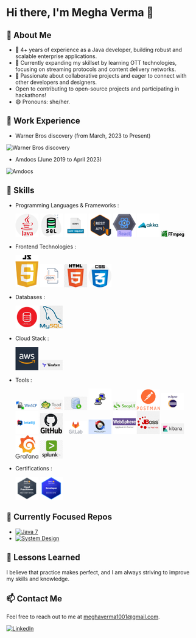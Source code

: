 # Hi there, I'm Megha Verma 👋

## 👀 About Me
- 🔭 4+ years of experience as a Java developer, building robust and scalable enterprise applications.
- 🌱 Currently expanding my skillset by learning OTT technologies, focusing on streaming protocols and content delivery networks.
- 💞️ Passionate about collaborative projects and eager to connect with other developers and designers.
- Open to contributing to open-source projects and participating in hackathons!
- 😄 Pronouns: she/her.
  

## 🏢 Work Experience

- Warner Bros discovery (from March, 2023 to Present)
<img src="https://github.com/Megha1001/Megha1001/assets/35575924/36a55f0c-a0a2-4a93-b3c0-d5b5d57165e6" alt="Warner Bros discovery" width="300">

- Amdocs (June 2019 to April 2023)
<img src="https://github.com/Megha1001/Megha1001/assets/35575924/86a34b15-1ebb-48ce-9fdf-a72cd5e84d12" alt="Amdocs" width="100">


## 🚀 Skills
- Programming Languages & Frameworks :

  <img src="https://github.com/Megha1001/Megha1001/blob/main/readme-resources/java%20(1).png" width="60"> <img src="https://github.com/Megha1001/Megha1001/blob/main/readme-resources/SQL_icon.png" width="60">  <img src="https://github.com/Megha1001/Megha1001/blob/main/readme-resources/soapAPI_icon.png" width="60"> <img src="https://github.com/Megha1001/Megha1001/blob/main/readme-resources/restApi_icon.png" width="60"> <img src="https://github.com/Megha1001/Megha1001/blob/main/readme-resources/react.png" width="60"> <img src="https://github.com/Megha1001/Megha1001/blob/main/readme-resources/AKKA_icon.png" width="60"> <img src="https://github.com/Megha1001/Megha1001/blob/main/readme-resources/ffmpeg_icon.png" width="60"> 

- Frontend Technologies :
  
    <img src="https://github.com/Megha1001/Megha1001/blob/main/readme-resources/JS_icon.png" width="60">   <img src="https://github.com/Megha1001/Megha1001/blob/main/readme-resources/JSON_icon.png" width="60">   <img src="https://github.com/Megha1001/Megha1001/blob/main/readme-resources/HTML_icon.png" width="60">    <img src="https://github.com/Megha1001/Megha1001/blob/main/readme-resources/CSS_icon.png" width="60"> 

- Databases :
  
    <img src="https://github.com/Megha1001/Megha1001/blob/main/readme-resources/Oracle_icon.png" width="60">   <img src="https://github.com/Megha1001/Megha1001/blob/main/readme-resources/MySQL_icon.png" width="60">

- Cloud Stack :
  
    <img src="https://github.com/Megha1001/Megha1001/blob/main/readme-resources/aws_icon.png" width="60">   <img src="https://github.com/Megha1001/Megha1001/blob/main/readme-resources/Terraform_icon.png" width="60">

- Tools :

    <img src="https://github.com/Megha1001/Megha1001/blob/main/readme-resources/WinSCP_icon.png" width="60">  <img src="https://github.com/Megha1001/Megha1001/blob/main/readme-resources/TOAD_icon.png" width="60">  <img src="https://github.com/Megha1001/Megha1001/blob/main/readme-resources/SQLDeveloper_icon.png" width="60"> <img src="https://github.com/Megha1001/Megha1001/blob/main/readme-resources/Putty_icon.png" width="60"> <img src="https://github.com/Megha1001/Megha1001/blob/main/readme-resources/SoapUI_icon.png" width="60"> <img src="https://github.com/Megha1001/Megha1001/blob/main/readme-resources/Postman_icon.png" width="60"> <img src="https://github.com/Megha1001/Megha1001/blob/main/readme-resources/EclipseIDE_icon.png" width="60"> <img src="https://github.com/Megha1001/Megha1001/blob/main/readme-resources/Intellij_icon.png" width="60"> <img src="https://github.com/Megha1001/Megha1001/blob/main/readme-resources/GITHub_icon.png" width="60"> <img src="https://github.com/Megha1001/Megha1001/blob/main/readme-resources/GitLab_icon.png" width="60"> <img src="https://github.com/Megha1001/Megha1001/blob/main/readme-resources/BeyondComparator_icon.png" width="60">  <img src="https://github.com/Megha1001/Megha1001/blob/main/readme-resources/WebSphere_icon.png" width="60">  <img src="https://github.com/Megha1001/Megha1001/blob/main/readme-resources/JBOSS_icon.png" width="60">  <img src="https://github.com/Megha1001/Megha1001/blob/main/readme-resources/kibana_icon.png" width="60">  <img src="https://github.com/Megha1001/Megha1001/blob/main/readme-resources/Grafana_icon.png" width="60">  <img src="https://github.com/Megha1001/Megha1001/blob/main/readme-resources/Splunk_icon.png" width="60"> 

- Certifications :
  
   <img src="https://github.com/Megha1001/Megha1001/blob/main/readme-resources/AWS%20Certified%20Cloud%20Practitioner.png" width="60">  <img src="https://github.com/Megha1001/Megha1001/blob/main/readme-resources/AWS%20Certified%20Developer%20Associate.png" width="60">

  
## 🔗 Currently Focused Repos
- [![Java 7](https://img.shields.io/badge/Java-7-blue?style=for-the-badge&logo=java&logoColor=white)](https://github.com/Megha1001/Java_Jan2024)
- [![System Design](https://img.shields.io/badge/System_Design-BrainStorming-yellow?style=for-the-badge&logo=data:image/png;base64,iVBORw0KGgoAAAANSUhEUgAAAB4AAAAeCAMAAAAM7l6QAAAABGdBTUEAALGPC/xhBQAAAAFzUkdCAK7OHOkAAABPUExURd////z8/Pm5ubp6enr6+vs7Ozv7+/x8fH19fX29vb39/f4+Pj5+fn6+/r6+vz8/Pz9/f3+/v7////wAAAP///wBZrKgAAAAcSURBVBhXY5hh/vx9Dp+HgAAB7OwZTRpfegAAAABJRU5ErkJggg==)](https://github.com/Megha1001/System-Design)

## 🎉 Lessons Learned
I believe that practice makes perfect, and I am always striving to improve my skills and knowledge.

## 📫 Contact Me
Feel free to reach out to me at meghaverma1001@gmail.com.

[![LinkedIn](https://img.shields.io/badge/linkedin-0A66C2?style=for-the-badge&logo=linkedin&logoColor=white)](https://www.linkedin.com/in/megha-verma-37658315b/)
